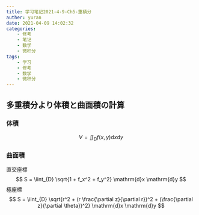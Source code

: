 ```yaml
---
title: 学习笔记2021-4-9-Ch5-重積分
auther: yuran
date: 2021-04-09 14:02:32
categories:
    - 修考
    - 笔记
    - 数学
    - 微积分
tags: 
    - 学习
    - 修考
    - 数学
    - 微积分
---
```


## 多重積分より体積と曲面積の計算
### 体積
$$ V = \iint_{D} f(x, y) \mathrm{d}x \mathrm{d}y $$
### 曲面積
直交座標
$$ S = \iint_{D} \sqrt{1 + f_x^2 + f_y^2} \mathrm{d}x \mathrm{d}y $$
極座標
$$ S = \iint_{D} \sqrt{r^2 + (r \frac{\partial z}{\partial r})^2 + (\frac{\partial z}{\partial \theta})^2} \mathrm{d}x \mathrm{d}y $$
